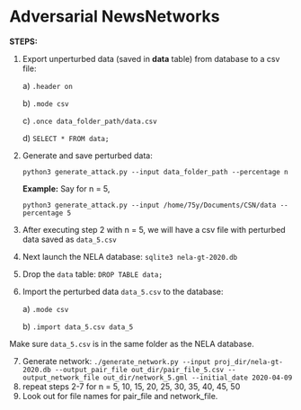 # Adversarial NewsNetworks

**STEPS:**
  1. Export unperturbed data (saved in **data** table) from database to a csv file: 
  
      a) `.header on`
      
      b) `.mode csv`
      
      c) `.once data_folder_path/data.csv`
      
      d) `SELECT * FROM data;`
      
  2. Generate and save perturbed data: 
  
      `python3 generate_attack.py --input data_folder_path --percentage n`
      
      **Example:** Say for n = 5, 
      
      `python3 generate_attack.py --input /home/75y/Documents/CSN/data --percentage 5`
      
  3. After executing step 2 with n = 5, we will have a csv file with perturbed data saved as `data_5.csv`
  4. Next launch the NELA database: `sqlite3 nela-gt-2020.db`
  5. Drop the `data` table: `DROP TABLE data;`
  6. Import the perturbed data `data_5.csv` to the database: 
  
      a) `.mode csv`
      
      b) `.import data_5.csv data_5`
   
   Make sure `data_5.csv` is in the same folder as the NELA database.
      
  7. Generate network: 
      ```./generate_network.py --input proj_dir/nela-gt-2020.db --output_pair_file out_dir/pair_file_5.csv --output_network_file out_dir/network_5.gml --initial_date 2020-04-09```
  8. repeat steps 2-7 for n = 5, 10, 15, 20, 25, 30, 35, 40, 45, 50
  10. Look out for file names for pair_file and network_file.
